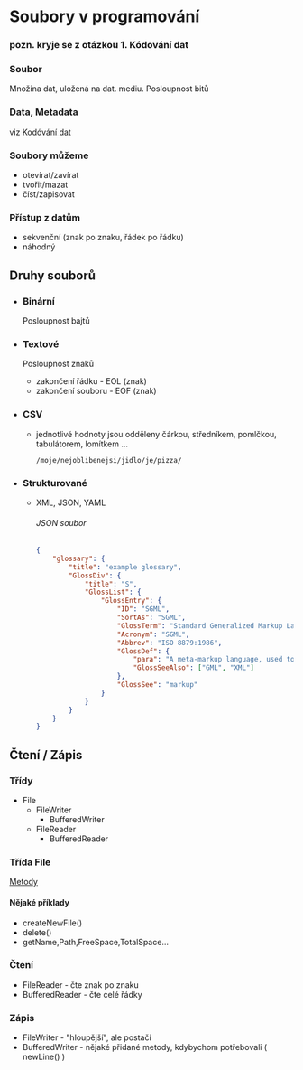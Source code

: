 # Soubory v programování
### **pozn. kryje se z otázkou 1. Kódování dat**

### Soubor
Množina dat, uložená na dat. mediu. Posloupnost bitů

### Data, Metadata
viz [Kodóvání dat](/Ustni/1_Kodovani_dat/Kodovani%20dat.md)

### Soubory můžeme
- otevírat/zavírat
- tvořit/mazat
- číst/zapisovat

### Přístup z datům
- sekvenční (znak po znaku, řádek po řádku)
- náhodný

## Druhy souborů
- ### Binární
    Posloupnost bajtů
- ### Textové
    Posloupnost znaků
    - zakončení řádku - EOL (znak)
    - zakončení souboru - EOF (znak)

- ### CSV
    - jednotlivé hodnoty jsou odděleny čárkou, středníkem, pomlčkou, tabulátorem, lomítkem ...

        ```/moje/nejoblibenejsi/jidlo/je/pizza/```

- ### Strukturované
    - XML, JSON, YAML

        ###### *JSON soubor*
        ```json
        {
            "glossary": {
                "title": "example glossary",
                "GlossDiv": {
                    "title": "S",
                    "GlossList": {
                        "GlossEntry": {
                            "ID": "SGML",
                            "SortAs": "SGML",
                            "GlossTerm": "Standard Generalized Markup Language",
                            "Acronym": "SGML",
                            "Abbrev": "ISO 8879:1986",
                            "GlossDef": {
                                "para": "A meta-markup language, used to create markup languages such as DocBook.",
                                "GlossSeeAlso": ["GML", "XML"]
                            },
                            "GlossSee": "markup"
                        }
                    }
                }
            }
        }
        ```

## Čtení / Zápis

### Třídy
- File
    - FileWriter
        - BufferedWriter
    - FileReader
        - BufferedReader

### Třída File
[Metody](https://docs.oracle.com/javase/8/docs/api/java/io/File.html#method.summary)
#### Nějaké příklady
- createNewFile()
- delete()
- getName,Path,FreeSpace,TotalSpace...

### Čtení
- FileReader - čte znak po znaku
- BufferedReader - čte celé řádky

### Zápis
- FileWriter - "hloupější", ale postačí
- BufferedWriter - nějaké přidané metody, kdybychom potřebovali ( newLine() )
